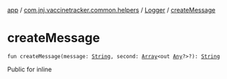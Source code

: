 [app](../../index.md) / [com.jnj.vaccinetracker.common.helpers](../index.md) / [Logger](index.md) / [createMessage](./create-message.md)

# createMessage

`fun createMessage(message: `[`String`](https://kotlinlang.org/api/latest/jvm/stdlib/kotlin/-string/index.html)`, second: `[`Array`](https://kotlinlang.org/api/latest/jvm/stdlib/kotlin/-array/index.html)`<out `[`Any`](https://kotlinlang.org/api/latest/jvm/stdlib/kotlin/-any/index.html)`?>?): `[`String`](https://kotlinlang.org/api/latest/jvm/stdlib/kotlin/-string/index.html)

Public for inline

